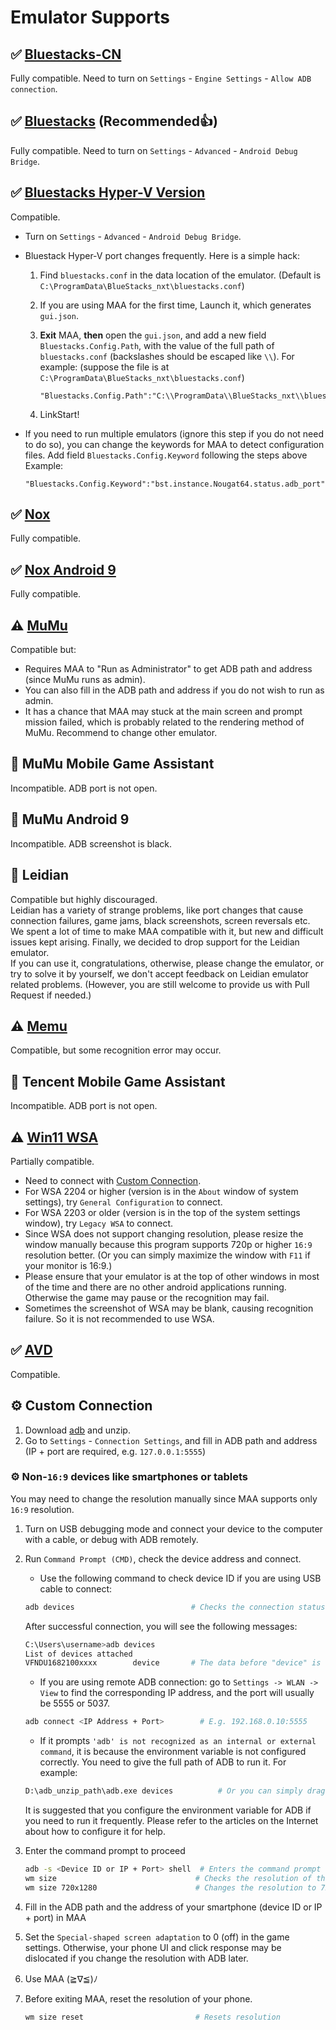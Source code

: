 # Emulator Supports

## ✅ [Bluestacks-CN](https://www.bluestacks.cn/)

Fully compatible. Need to turn on `Settings` - `Engine Settings` - `Allow ADB connection`.

## ✅ [Bluestacks](https://www.bluestacks.com/) (Recommended👍)

Fully compatible. Need to turn on `Settings` - `Advanced` - `Android Debug Bridge`.

## ✅ [Bluestacks Hyper-V Version](https://support.bluestacks.com/hc/en-us/articles/4415238471053-System-requirements-for-BlueStacks-5-on-Hyper-V-enabled-Windows-10-and-11-)

Compatible.

- Turn on `Settings` - `Advanced` - `Android Debug Bridge`.
- Bluestack Hyper-V port changes frequently. Here is a simple hack:

    1. Find `bluestacks.conf` in the data location of the emulator. (Default is `C:\ProgramData\BlueStacks_nxt\bluestacks.conf`)
    2. If you are using MAA for the first time, Launch it, which generates `gui.json`.
    3. **Exit** MAA, **then** open the `gui.json`, and add a new field `Bluestacks.Config.Path`, with the value of the full path of `bluestacks.conf` (backslashes should be escaped like `\\`).
    For example: (suppose the file is at `C:\ProgramData\BlueStacks_nxt\bluestacks.conf`)

        ```jsonc
        "Bluestacks.Config.Path":"C:\\ProgramData\\BlueStacks_nxt\\bluestacks.conf",
        ```

    4. LinkStart!

- If you need to run multiple emulators (ignore this step if you do not need to do so), you can change the keywords for MAA to detect configuration files.
    Add field `Bluestacks.Config.Keyword` following the steps above
    Example:

    ```jsonc
    "Bluestacks.Config.Keyword":"bst.instance.Nougat64.status.adb_port",
    ```

## ✅ [Nox](https://en.bignox.com/)

Fully compatible.

## ✅ [Nox Android 9](https://en.bignox.com/)

Fully compatible.

## ⚠️ [MuMu](https://www.mumuglobal.com/)

Compatible but:

- Requires MAA to "Run as Administrator" to get ADB path and address (since MuMu runs as admin).
- You can also fill in the ADB path and address if you do not wish to run as admin.
- It has a chance that MAA may stuck at the main screen and prompt mission failed, which is probably related to the rendering method of MuMu. Recommend to change other emulator.

## 🚫 MuMu Mobile Game Assistant  

Incompatible. ADB port is not open.

## 🚫 MuMu Android 9

Incompatible. ADB screenshot is black.

## 🚫 Leidian

Compatible but highly discouraged.  
Leidian has a variety of strange problems, like port changes that cause connection failures, game jams, black screenshots, screen reversals etc.  
We spent a lot of time to make MAA compatible with it, but new and difficult issues kept arising. Finally, we decided to drop support for the Leidian emulator.  
If you can use it, congratulations, otherwise, please change the emulator, or try to solve it by yourself, we don't accept feedback on Leidian emulator related problems. (However, you are still welcome to provide us with Pull Request if needed.)

## ⚠️ [Memu](https://www.memuplay.com)

Compatible, but some recognition error may occur.

## 🚫 Tencent Mobile Game Assistant

Incompatible. ADB port is not open.

## ⚠️ [Win11 WSA](https://docs.microsoft.com/en-us/windows/android/wsa/)

Partially compatible.

- Need to connect with [Custom Connection](#%EF%B8%8F-custom-connection).
- For WSA 2204 or higher (version is in the `About` window of system settings), try `General Configuration` to connect.
- For WSA 2203 or older (version is in the top of the system settings window), try `Legacy WSA` to connect.
- Since WSA does not support changing resolution, please resize the window manually because this program supports 720p or higher `16:9` resolution better. (Or you can simply maximize the window with `F11` if your monitor is 16:9.)
- Please ensure that your emulator is at the top of other windows in most of the time and there are no other android applications running. Otherwise the game may pause or the recognition may fail.
- Sometimes the screenshot of WSA may be blank, causing recognition failure. So it is not recommended to use WSA.

## ✅ [AVD](https://developer.android.com/studio/run/managing-avds)

Compatible.

## ⚙️ Custom Connection

1. Download [adb](https://dl.google.com/android/repository/platform-tools-latest-windows.zip) and unzip.
2. Go to `Settings` - `Connection Settings`, and fill in ADB path and address (IP + port are required, e.g. `127.0.0.1:5555`)

### ⚙️ Non-`16:9` devices like smartphones or tablets

You may need to change the resolution manually since MAA supports only `16:9` resolution.

1. Turn on USB debugging mode and connect your device to the computer with a cable, or debug with ADB remotely.
2. Run `Command Prompt (CMD)`, check the device address and connect.

    - Use the following command to check device ID if you are using USB cable to connect:

    ```bash
    adb devices                          # Checks the connection status of the current device, with the first column to be the device ID
    ```

    After successful connection, you will see the following messages:

    ```bash
    C:\Users\username>adb devices
    List of devices attached
    VFNDU1682100xxxx        device       # The data before "device" is the device ID
    ```

    - If you are using remote ADB connection: go to `Settings -> WLAN -> View` to find the corresponding IP address, and the port will usually be 5555 or 5037.

    ```bash
    adb connect <IP Address + Port>        # E.g. 192.168.0.10:5555
    ```

    - If it prompts `'adb' is not recognized as an internal or external command`, it is because the environment variable is not configured correctly. You need to give the full path of ADB to run it. For example:

    ```bash
    D:\adb_unzip_path\adb.exe devices          # Or you can simply drag the adb.exe to CMD window and type [SPACE] devices
    ```

    It is suggested that you configure the environment variable for ADB if you need to run it frequently. Please refer to the articles on the Internet about how to configure it for help.

3. Enter the command prompt to proceed

   ```bash
   adb -s <Device ID or IP + Port> shell  # Enters the command prompt of the device
   wm size                               # Checks the resolution of the current device
   wm size 720x1280                      # Changes the resolution to 720p
   ```

4. Fill in the ADB path and the address of your smartphone (device ID or IP + port) in MAA
5. Set the `Special-shaped screen adaptation` to 0 (off) in the game settings.
    Otherwise, your phone UI and click response may be dislocated if you change the resolution with ADB later.
6. Use MAA (≧∇≦)ﾉ
7. Before exiting MAA, reset the resolution of your phone.

   ```bash
   wm size reset                         # Resets resolution
   ```

